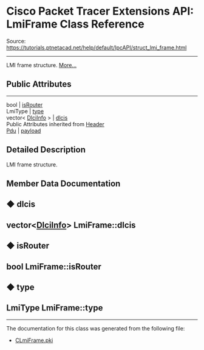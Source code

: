# Cisco Packet Tracer Extensions API: LmiFrame Class Reference

Source: https://tutorials.ptnetacad.net/help/default/IpcAPI/struct_lmi_frame.html

---

LMI frame structure. [More...](struct_lmi_frame.html#details)

##  Public Attributes  
  
---  
bool | [isRouter](struct_lmi_frame.html#ad695501e0dbb5e54414cc64611d16215)  
LmiType | [type](struct_lmi_frame.html#a998fe5f1b6dac4ecd1e90f5d7aa3ac28)  
vector< [DlciInfo](struct_dlci_info.html) > | [dlcis](struct_lmi_frame.html#a4c409dde89421eb49046f07ab4ffc5fe)  
Public Attributes inherited from [Header](struct_header.html)  
[Pdu](struct_pdu.html) | [payload](struct_header.html#a07ee8693faef1e16c65765b5bcdc366d)  
  
## Detailed Description

LMI frame structure. 

## Member Data Documentation

## ◆ dlcis

vector<[DlciInfo](struct_dlci_info.html)> LmiFrame::dlcis  
---  
  
## ◆ isRouter

bool LmiFrame::isRouter  
---  
  
## ◆ type

LmiType LmiFrame::type  
---  
  
* * *

The documentation for this class was generated from the following file:

  * [CLmiFrame.pki](_c_lmi_frame_8pki.html)


